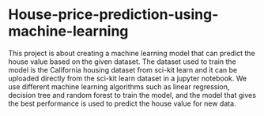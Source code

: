 # House-price-prediction-using-machine-learning
This project is about creating a machine learning model that can predict the house value based on the given dataset.
The dataset used to train the model is the California housing dataset from sci-kit learn and it can be uploaded directly from the sci-kit learn dataset in a jupyter notebook.
We use different machine learning algorithms such as linear regression, decision tree and random forest to train the model, and the model that gives the best performance is used to predict the house value for new data. 

